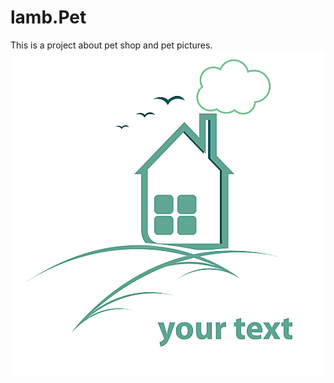 # lamb.Pet
This is a project about pet shop and pet pictures.
![](https://github.com/18281578906/lamb.Pet/blob/master/img/56724f653a07a_1024.jpg)

